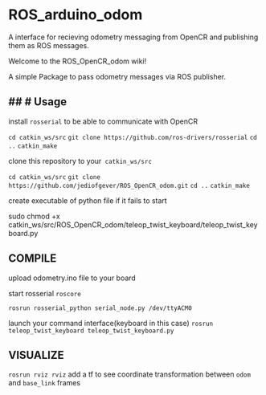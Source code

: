# ROS_arduino_odom
A interface for recieving odometry messaging from OpenCR and publishing them as ROS messages.


Welcome to the ROS_OpenCR_odom wiki!

A simple Package to pass odometry messages via ROS publisher.

## ## # Usage

install `rosserial` to be able to communicate with OpenCR 


`cd catkin_ws/src`
`git clone https://github.com/ros-drivers/rosserial`
`cd ..`
`catkin_make`

clone this repository to your` catkin_ws/src`


`cd catkin_ws/src`
`git clone https://github.com/jediofgever/ROS_OpenCR_odom.git`
`cd ..`
`catkin_make`

create executable of python file if it fails to start

sudo chmod +x catkin_ws/src/ROS_OpenCR_odom/teleop_twist_keyboard/teleop_twist_keyboard.py


## COMPILE 
upload odometry.ino file to your board 

start rosserial
`roscore`

`rosrun rosserial_python serial_node.py /dev/ttyACM0`

launch your command interface(keyboard in this case)
`rosrun teleop_twist_keyboard teleop_twist_keyboard.py`

## VISUALIZE 

`rosrun rviz rviz`
add a tf to see coordinate transformation between `odom` and `base_link` frames


